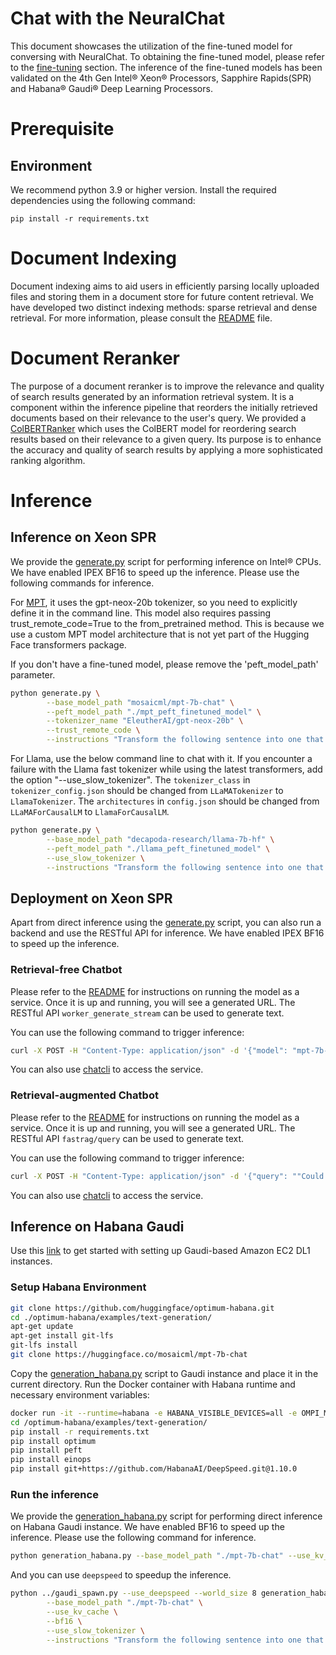 Chat with the NeuralChat
============

This document showcases the utilization of the fine-tuned model for conversing with NeuralChat. To obtaining the fine-tuned model, please refer to the [fine-tuning](../fine_tuning/README.md) section. The inference of the fine-tuned models has been validated on the 4th Gen Intel® Xeon® Processors, Sapphire Rapids(SPR) and Habana® Gaudi® Deep Learning Processors.

# Prerequisite​

## Environment​

We recommend python 3.9 or higher version. Install the required dependencies using the following command:

```shell
pip install -r requirements.txt
```

# Document Indexing

Document indexing aims to aid users in efficiently parsing locally uploaded files and storing them in a document store for future content retrieval. We have developed two distinct indexing methods: sparse retrieval and dense retrieval. For more information, please consult the [README](./document_indexing/README.md) file.

# Document Reranker

The purpose of a document reranker is to improve the relevance and quality of search results generated by an information retrieval system. It is a component within the inference pipeline that reorders the initially retrieved documents based on their relevance to the user's query. We provided a [ColBERTRanker](./document_ranker/colbert.py) which uses the ColBERT model for reordering search results based on their relevance to a given query. Its purpose is to enhance the accuracy and quality of search results by applying a more sophisticated ranking algorithm.

# Inference

## Inference on Xeon SPR

We provide the [generate.py](./generate.py) script for performing inference on Intel® CPUs. We have enabled IPEX BF16 to speed up the inference. Please use the following commands for inference.

For [MPT](https://huggingface.co/mosaicml/mpt-7b-chat), it uses the gpt-neox-20b tokenizer, so you need to explicitly define it in the command line. This model also requires passing trust_remote_code=True to the from_pretrained method. This is because we use a custom MPT model architecture that is not yet part of the Hugging Face transformers package.

If you don't have a fine-tuned model, please remove the 'peft_model_path' parameter.

```bash
python generate.py \
        --base_model_path "mosaicml/mpt-7b-chat" \
        --peft_model_path "./mpt_peft_finetuned_model" \
        --tokenizer_name "EleutherAI/gpt-neox-20b" \
        --trust_remote_code \
        --instructions "Transform the following sentence into one that shows contrast. The tree is rotten."
```

For Llama, use the below command line to chat with it.
If you encounter a failure with the Llama fast tokenizer while using the latest transformers, add the option "--use_slow_tokenizer".
The `tokenizer_class` in `tokenizer_config.json` should be changed from `LLaMATokenizer` to `LlamaTokenizer`.
The `architectures` in `config.json` should be changed from `LLaMAForCausalLM` to `LlamaForCausalLM`.

```bash
python generate.py \
        --base_model_path "decapoda-research/llama-7b-hf" \
        --peft_model_path "./llama_peft_finetuned_model" \
        --use_slow_tokenizer \
        --instructions "Transform the following sentence into one that shows contrast. The tree is rotten."
```

## Deployment on Xeon SPR

Apart from direct inference using the [generate.py](./generate.py) script, you can also run a backend and use the RESTful API for inference. We have enabled IPEX BF16 to speed up the inference.

### Retrieval-free Chatbot

Please refer to the [README](./backend/chat/README.md) for instructions on running the model as a service. Once it is up and running, you will see a generated URL. The RESTful API `worker_generate_stream` can be used to generate text. 

You can use the following command to trigger inference:

```bash
curl -X POST -H "Content-Type: application/json" -d '{"model": "mpt-7b-chat", "prompt": "A chat between a curious human and an artificial intelligence assistant. The assistant gives helpful, detailed, and polite answers to the human questions.\nHuman: What are the potential benefits and risks of cryptocurrency investments?\nAssistant:", "stop":"<|endoftext|>"}' http://localhost:80/worker_generate_stream
```

You can also use [chatcli](../demo/chatcli/) to access the service.

### Retrieval-augmented Chatbot

Please refer to the [README](./backend/fastrag/README.md) for instructions on running the model as a service. Once it is up and running, you will see a generated URL. The RESTful API `fastrag/query` can be used to generate text.

You can use the following command to trigger inference:

``` bash
curl -X POST -H "Content-Type: application/json" -d '{"query": ""Could you elaborate some measures or policies that company is taking on the public rental House and talent housing allowance?", "domain": "ASK_GM", "embedding": "sparse"}' http://localhost:80/fastrag/query
```

You can also use [chatcli](../demo/chatcli/) to access the service.

## Inference on Habana Gaudi

Use this [link](https://docs.habana.ai/en/latest/AWS_EC2_DL1_and_PyTorch_Quick_Start/AWS_EC2_DL1_and_PyTorch_Quick_Start.html) to get started with setting up Gaudi-based Amazon EC2 DL1 instances.

### Setup Habana Environment

```bash
git clone https://github.com/huggingface/optimum-habana.git
cd ./optimum-habana/examples/text-generation/
apt-get update
apt-get install git-lfs
git-lfs install
git clone https://huggingface.co/mosaicml/mpt-7b-chat
```

Copy the [generation_habana.py](./generation_habana.py) script to Gaudi instance and place it in the current directory.
Run the Docker container with Habana runtime and necessary environment variables:

```bash
docker run -it --runtime=habana -e HABANA_VISIBLE_DEVICES=all -e OMPI_MCA_btl_vader_single_copy_mechanism=none --cap-add=sys_nice --net=host --ipc=host -v $(pwd):/optimum-habana vault.habana.ai/gaudi-docker/1.10.0/ubuntu22.04/habanalabs/pytorch-installer-2.0.1:latest
cd /optimum-habana/examples/text-generation/
pip install -r requirements.txt
pip install optimum
pip install peft
pip install einops
pip install git+https://github.com/HabanaAI/DeepSpeed.git@1.10.0
```

### Run the inference

We provide the [generation_habana.py](./generation_habana.py) script for performing direct inference on Habana Gaudi instance. We have enabled BF16 to speed up the inference. Please use the following command for inference.

```bash
python generation_habana.py --base_model_path "./mpt-7b-chat" --use_kv_cache --bf16 --use_slow_tokenizer --instructions "Transform the following sentence into one that shows contrast. The tree is rotten."
```

And you can use `deepspeed` to speedup the inference.

```bash
python ../gaudi_spawn.py --use_deepspeed --world_size 8 generation_habana.py \
        --base_model_path "./mpt-7b-chat" \
        --use_kv_cache \
        --bf16 \
        --use_slow_tokenizer \
        --instructions "Transform the following sentence into one that shows contrast. The tree is rotten."
```
